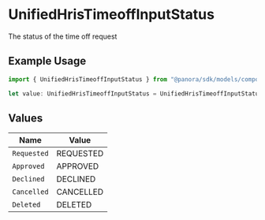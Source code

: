 # UnifiedHrisTimeoffInputStatus

The status of the time off request

## Example Usage

```typescript
import { UnifiedHrisTimeoffInputStatus } from "@panora/sdk/models/components";

let value: UnifiedHrisTimeoffInputStatus = UnifiedHrisTimeoffInputStatus.Requested;
```

## Values

| Name        | Value       |
| ----------- | ----------- |
| `Requested` | REQUESTED   |
| `Approved`  | APPROVED    |
| `Declined`  | DECLINED    |
| `Cancelled` | CANCELLED   |
| `Deleted`   | DELETED     |